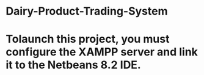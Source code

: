 # Dairy-Product-Trading-System

# Tolaunch this project, you must configure the XAMPP server and link it to the Netbeans 8.2 IDE.
